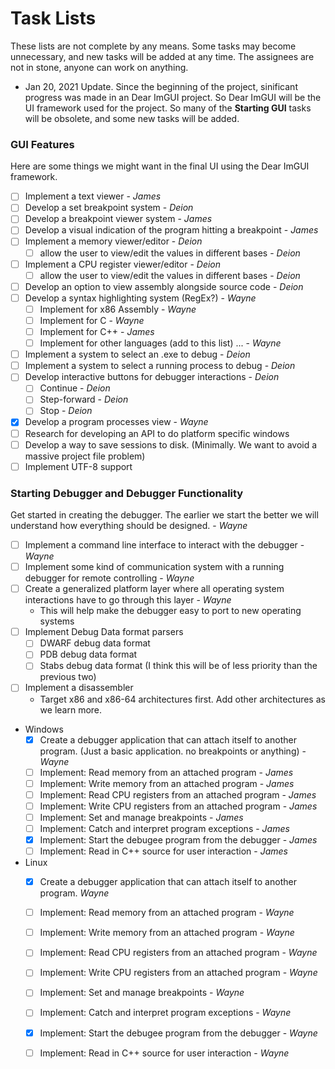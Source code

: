 # Task Lists
These lists are not complete by any means. Some tasks may become unnecessary, and new tasks will be added at any time. The assignees are not in stone, anyone can work on anything.  

* Jan 20, 2021 Update. Since the beginning of the project, sinificant progress was made in an Dear ImGUI project. So Dear ImGUI will be the UI framework used for the project. So many of the **Starting GUI** tasks will be obsolete, and some new tasks will be added. 

### GUI Features
Here are some things we might want in the final UI using the Dear ImGUI framework.
- [ ] Implement a text viewer - *James*
- [ ] Develop a set breakpoint system - *Deion*
- [ ] Develop a breakpoint viewer system - *James*
- [ ] Develop a visual indication of the program hitting a breakpoint - *James*
- [ ] Implement a memory viewer/editor - *Deion*
    - [ ] allow the user to view/edit the values in different bases - *Deion*
- [ ] Implement a CPU register viewer/editor - *Deion*
    - [ ] allow the user to view/edit the values in different bases - *Deion*
- [ ] Develop an option to view assembly alongside source code - *Deion*
- [ ] Develop a syntax highlighting system (RegEx?) - *Wayne*
    - [ ] Implement for x86 Assembly  - *Wayne*
    - [ ] Implement for C  - *Wayne*
    - [ ] Implement for C++ - *James*
    - [ ] Implement for other languages (add to this list) ... - *Wayne*
- [ ] Implement a system to select an .exe to debug - *Deion*
- [ ] Implement a system to select a running process to debug  - *Deion*
- [ ] Develop interactive buttons for debugger interactions - *Deion*
    - [ ] Continue  - *Deion*
    - [ ] Step-forward - *Deion*
    - [ ] Stop - *Deion*
- [x] Develop a program processes view - *Wayne*
- [ ] Research for developing an API to do platform specific windows
- [ ] Develop a way to save sessions to disk. (Minimally. We want to avoid a massive project file problem)
- [ ] Implement UTF-8 support

### Starting Debugger and Debugger Functionality
Get started in creating the debugger. The earlier we start the better we will understand how everything should be designed. - *Wayne*

- [ ] Implement a command line interface to interact with the debugger - *Wayne*
- [ ] Implement some kind of communication system with a running debugger for remote controlling - *Wayne*
- [ ] Create a generalized platform layer where all operating system interactions have to go through this layer - *Wayne*
    * This will help make the debugger easy to port to new operating systems
- [ ] Implement Debug Data format parsers
    - [ ] DWARF debug data format
    - [ ] PDB debug data format
    - [ ] Stabs debug data format (I think this will be of less priority than the previous two)
- [ ] Implement a disassembler
    * Target x86 and x86-64 architectures first. Add other architectures as we learn more. 

* Windows
    - [x] Create a debugger application that can attach itself to another program. (Just a basic application. no breakpoints or anything) - *Wayne* 
    - [ ] Implement: Read memory from an attached program - *James*
    - [ ] Implement: Write memory from an attached program - *James*
    - [ ] Implement: Read CPU registers from an attached program - *James*
    - [ ] Implement: Write CPU registers from an attached program - *James*
    - [ ] Implement: Set and manage breakpoints - *James*
    - [ ] Implement: Catch and interpret program exceptions - *James*
    - [x] Implement: Start the debugee program from the debugger - *James*
    - [ ] Implement: Read in C++ source for user interaction - *James*

* Linux 
    - [x] Create a debugger application that can attach itself to another program. *Wayne*
    - [ ] Implement: Read memory from an attached program - *Wayne*
    - [ ] Implement: Write memory from an attached program - *Wayne*
    - [ ] Implement: Read CPU registers from an attached program  - *Wayne*
    - [ ] Implement: Write CPU registers from an attached program  - *Wayne*
    - [ ] Implement: Set and manage breakpoints - *Wayne*
    - [ ] Implement: Catch and interpret program exceptions - *Wayne*
    - [x] Implement: Start the debugee program from the debugger - *Wayne*
    - [ ] Implement: Read in C++ source for user interaction - *Wayne*

